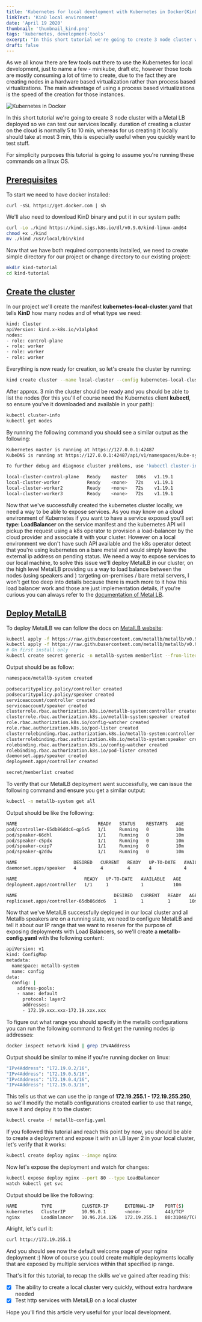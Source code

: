 ```yaml
---
title: 'Kubernetes for local development with Kubernetes in Docker(KinD)'
linkText: 'KinD local environment'
date: 'April 19 2020'
thumbnail: 'thumbnail_kind.png'
tags: 'kubernetes, development-tools'
excerpt: "In this short tutorial we're going to create 3 node cluster with a Metal LB deployed so we can test our services locally..."
draft: false
---
```


As we all know there are few tools out there to use the Kubernetes for local development, just to name a few - minikube, draft etc, however those tools are mostly consuming a lot of time to create, due to the fact they are creating nodes in a hardware based virtualization rather than process based virtualizations. The main advantage of using a process based virtualizations is the speed of the creation for those instances.

![Kubernetes in Docker](/img/posts/kind.png 'KinD')

In this short tutorial we're going to create 3 node cluster with a Metal LB deployed so we can test our services locally. duration of creating a cluster on the cloud is normally 5 to 10 min, whereas for us creating it locally should take at most 3 min, this is especially useful when you quickly want to test stuff.

For simplicity purposes this tutorial is going to assume you're running these commands on a linux OS.

## [Prerequisites](#prerequisites)

To start we need to have docker installed:

```shell
curl -sSL https://get.docker.com | sh
```

We'll also need to download KinD binary and put it in our system path:

```bash
curl -Lo ./kind https://kind.sigs.k8s.io/dl/v0.9.0/kind-linux-amd64
chmod +x ./kind
mv ./kind /usr/local/bin/kind
```

Now that we have both required components installed, we need to create simple directory for our project or change directory to our existing project:

```sh
mkdir kind-tutorial
cd kind-tutorial
```

## [Create the cluster](#create-the-cluster)

In our project we'll create the manifest **kubernetes-local-cluster.yaml** that tells **KinD** how many nodes and of what type we need:

```sh
kind: Cluster
apiVersion: kind.x-k8s.io/v1alpha4
nodes:
- role: control-plane
- role: worker
- role: worker
- role: worker
```

Everything is now ready for creation, so let's create the cluster by running:

```sh
kind create cluster --name local-cluster --config kubernetes-local-cluster.yaml
```

After approx. 3 min the cluster should be ready and you should be able to list the nodes (for this you'll of course need the Kubernetes client **kubectl**, so ensure you've it downloaded and available in your path):

```sh
kubectl cluster-info
kubectl get nodes
```

By running the following command you should see a similar output as the following:

```sh
Kubernetes master is running at https://127.0.0.1:42487
KubeDNS is running at https://127.0.0.1:42487/api/v1/namespaces/kube-system/services/kube-dns:dns/proxy

To further debug and diagnose cluster problems, use 'kubectl cluster-info dump'.
```

```sh
local-cluster-control-plane   Ready    master   106s   v1.19.1
local-cluster-worker          Ready    <none>   72s    v1.19.1
local-cluster-worker2         Ready    <none>   72s    v1.19.1
local-cluster-worker3         Ready    <none>   72s    v1.19.1
```

Now that we've successfully created the kubernetes cluster locally, we need a way to be able to expose services. As you may know on a cloud environment of Kubernetes if you want to have a service exposed you'll set **type: LoadBalancer** on the service manifest and the kubernetes API will pickup the request using a k8s operator to provision a load-balancer by the cloud provider and associate it with your cluster. However on a local environment we don't have such API available and the k8s operator detect that you're using kubernetes on a bare metal and would simply leave the external ip address on pending status. We need a way to expose services to our local machine, to solve this issue we'll deploy MetalLB in our cluster, on the high level MetalLB providing us a way to load balance between the nodes (using speakers and ) targeting on-premises / bare metal servers, I won't get too deep into details because there is much more to it how this load balancer work and those are just implementation details, if you're curious you can always refer to the [documentation of Metal LB](https://metallb.universe.tf/).

## [Deploy MetalLB](#deploy-metallb)

To deploy MetalLB we can follow the docs on [MetalLB website](https://metallb.universe.tf/installation/):

```sh
kubectl apply -f https://raw.githubusercontent.com/metallb/metallb/v0.9.5/manifests/namespace.yaml
kubectl apply -f https://raw.githubusercontent.com/metallb/metallb/v0.9.5/manifests/metallb.yaml
# On first install only
kubectl create secret generic -n metallb-system memberlist --from-literal=secretkey="$(openssl rand -base64 128)"
```

Output should be as follow:

```sh
namespace/metallb-system created
```

```sh
podsecuritypolicy.policy/controller created
podsecuritypolicy.policy/speaker created
serviceaccount/controller created
serviceaccount/speaker created
clusterrole.rbac.authorization.k8s.io/metallb-system:controller created
clusterrole.rbac.authorization.k8s.io/metallb-system:speaker created
role.rbac.authorization.k8s.io/config-watcher created
role.rbac.authorization.k8s.io/pod-lister created
clusterrolebinding.rbac.authorization.k8s.io/metallb-system:controller created
clusterrolebinding.rbac.authorization.k8s.io/metallb-system:speaker created
rolebinding.rbac.authorization.k8s.io/config-watcher created
rolebinding.rbac.authorization.k8s.io/pod-lister created
daemonset.apps/speaker created
deployment.apps/controller created
```

```sh
secret/memberlist created
```

To verify that our MetalLB deployment went successfully, we can issue the following command and ensure you get a similar output:

```sh
kubectl -n metallb-system get all
```

Output should be like the following:

```sh
NAME                              READY   STATUS    RESTARTS   AGE
pod/controller-65db86ddc6-qp5s5   1/1     Running   0          10m
pod/speaker-66dhl                 1/1     Running   0          10m
pod/speaker-c5pdx                 1/1     Running   0          10m
pod/speaker-cxzp7                 1/1     Running   0          10m
pod/speaker-q2ddw                 1/1     Running   0          10m

NAME                     DESIRED   CURRENT   READY   UP-TO-DATE   AVAILABLE   NODE SELECTOR            AGE
daemonset.apps/speaker   4         4         4       4            4           kubernetes.io/os=linux   10m

NAME                         READY   UP-TO-DATE   AVAILABLE   AGE
deployment.apps/controller   1/1     1            1           10m

NAME                                    DESIRED   CURRENT   READY   AGE
replicaset.apps/controller-65db86ddc6   1         1         1       10m
```

Now that we've MetalLB successfully deployed in our local cluster and all Metallb speakers are on a running state, we need to configure MetalLB and tell it about our IP range that we want to reserve for the purpose of exposing deployments with Load Balancers, so we'll create a **metallb-config.yaml** with the following content:

```sh
apiVersion: v1
kind: ConfigMap
metadata:
  namespace: metallb-system
  name: config
data:
  config: |
    address-pools:
    - name: default
      protocol: layer2
      addresses:
      - 172.19.xxx.xxx-172.19.xxx.xxx
```

To figure out what range you should specify in the metallb configurations you can run the following command to first get the running nodes ip addresses:

```sh
docker inspect network kind | grep IPv4Address
```

Output should be similar to mine if you're running docker on linux:

```sh
"IPv4Address": "172.19.0.2/16",
"IPv4Address": "172.19.0.5/16",
"IPv4Address": "172.19.0.4/16",
"IPv4Address": "172.19.0.3/16",
```

This tells us that we can use the ip range of **172.19.255.1 - 172.19.255.250**, so we'll modify the metallb configurations created earlier to use that range, save it and deploy it to the cluster:

```sh
kubectl create -f metallb-config.yaml
```

If you followed this tutorial and reach this point by now, you should be able to create a deployment and expose it with an LB layer 2 in your local cluster, let's verify that it works:

```sh
kubectl create deploy nginx --image nginx
```

Now let's expose the deployment and watch for changes:

```sh
kubectl expose deploy nginx --port 80 --type LoadBalancer
watch kubectl get svc
```

Output should be like the following:

```sh
NAME         TYPE           CLUSTER-IP      EXTERNAL-IP    PORT(S)        AGE
kubernetes   ClusterIP      10.96.0.1       <none>         443/TCP        77m
nginx        LoadBalancer   10.96.214.126   172.19.255.1   80:31048/TCP   5s
```

Alright, let's curl it:

```sh
curl http://172.19.255.1
```

And you should see now the default welcome page of your nginx deployment :) Now of course you could create multiple deployments locally that are exposed by multiple services within that specified ip range.

That's it for this tutorial, to recap the skills we've gained after reading this:

- [x] The ability to create a local cluster very quickly, without extra hardware needed
- [x] Test http services with MetalLB on a local cluster

Hope you'll find this article very useful for your local development.
